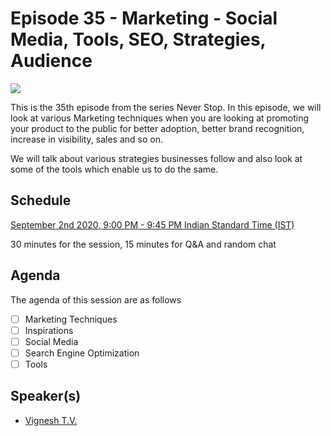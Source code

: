 # Episode 35 - Marketing - Social Media, Tools, SEO, Strategies, Audience

![](35-Marketing.png)

This is the 35th episode from the series Never Stop. In this episode, we will look at various Marketing techniques when you are looking at promoting your product to the public for better adoption, better brand recognition, increase in visibility, sales and so on.

We will talk about various strategies businesses follow and also look at some of the tools which enable us to do the same.

## Schedule

[September 2nd 2020, 9:00 PM - 9:45 PM Indian Standard Time (IST)]()

30 minutes for the session, 15 minutes for Q&A and random chat

## Agenda

The agenda of this session are as follows

- [ ] Marketing Techniques
- [ ] Inspirations
- [ ] Social Media
- [ ] Search Engine Optimization
- [ ] Tools

## Speaker(s)

- [Vignesh T.V.](http://tvvignesh.com/)
